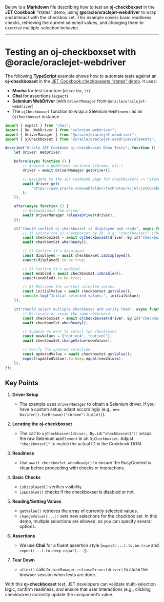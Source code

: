 Below is a **Markdown** file describing how to test an **oj-checkboxset** in the **JET Cookbook** “states” demo, using **@oracle/oraclejet-webdriver** to wrap and interact with the checkbox set. This example covers basic readiness checks, retrieving the current selected values, and changing them to exercise multiple-selection behavior.

---

# Testing an oj-checkboxset with @oracle/oraclejet-webdriver

The following **TypeScript** example shows how to automate tests against an **oj-checkboxset** in the [JET Cookbook checkboxsets “states” demo](https://www.oracle.com/webfolder/technetwork/jet/jetCookbook.html?component=checkboxsets&demo=states). It uses:

- **Mocha** for test structure (`describe`, `it`)
- **Chai** for assertions (`expect`)
- **Selenium WebDriver** (with `DriverManager` from `@oracle/oraclejet-webdriver`)
- The `ojCheckboxset` function to wrap a Selenium `WebElement` as an `OjCheckboxset` instance

```ts
import { expect } from "chai";
import { By, WebDriver } from "selenium-webdriver";
import { DriverManager } from "@oracle/oraclejet-webdriver";
import { ojCheckboxset } from "@oracle/oraclejet-webdriver/elements";

describe("Oracle JET Cookbook oj-checkboxset Demo Tests", function () {
	let driver: WebDriver;

	before(async function () {
		// Acquire a WebDriver instance (Chrome, etc.)
		driver = await DriverManager.getDriver();

		// Navigate to the JET Cookbook page for checkboxsets => "states"
		await driver.get(
			"https://www.oracle.com/webfolder/technetwork/jet/jetCookbook.html?component=checkboxsets&demo=states"
		);
	});

	after(async function () {
		// Release/quit the driver
		await DriverManager.releaseDriver(driver);
	});

	it("should confirm oj-checkboxset is displayed and ready", async function () {
		// 1) Locate the oj-checkboxset by ID, e.g. "checkboxset1" (check actual ID in the DOM)
		const checkboxSet = await ojCheckboxset(driver, By.id("checkboxset1"));
		await checkboxSet.whenReady();

		// 2) Confirm it's displayed
		const displayed = await checkboxSet.isDisplayed();
		expect(displayed).to.be.true;

		// 3) Confirm it's enabled
		const enabled = await checkboxSet.isEnabled();
		expect(enabled).to.be.true;

		// 4) Retrieve the current selected values
		const initialValue = await checkboxSet.getValue();
		console.log("Initial selected values:", initialValue);
	});

	it("should select multiple checkboxes and verify them", async function () {
		// Re-locate or reuse the same reference
		const checkboxSet = await ojCheckboxset(driver, By.id("checkboxset1"));
		await checkboxSet.whenReady();

		// Suppose we want to select two checkboxes
		const newValues = ["optionA", "optionC"];
		await checkboxSet.changeValue(newValues);

		// Verify the updated selection
		const updatedValue = await checkboxSet.getValue();
		expect(updatedValue).to.deep.equal(newValues);
	});
});
```

## Key Points

1. **Driver Setup**

   - The example uses `DriverManager` to obtain a Selenium driver. If you have a custom setup, adapt accordingly (e.g., `new Builder().forBrowser("chrome").build()`).

2. **Locating the oj-checkboxset**

   - The call to `ojCheckboxset(driver, By.id("checkboxset1"))` wraps the raw Selenium `WebElement` in an `OjCheckboxset`. Adjust `"checkboxset1"` to match the actual ID in the Cookbook DOM.

3. **Readiness**

   - Use `await checkboxSet.whenReady()` to ensure the BusyContext is clear before proceeding with checks or interactions.

4. **Basic Checks**

   - `isDisplayed()` verifies visibility.
   - `isEnabled()` checks if the checkboxset is disabled or not.

5. **Reading/Setting Values**

   - `getValue()` retrieves the array of currently selected values.
   - `changeValue([...])` sets new selections for the checkbox set. In this demo, multiple selections are allowed, so you can specify several options.

6. **Assertions**

   - We use **Chai** for a fluent assertion style (`expect(...).to.be.true` and `expect(...).to.deep.equal(...)`).

7. **Tear Down**
   - `after()` calls `DriverManager.releaseDriver(driver)` to close the browser session when tests are done.

With this **oj-checkboxset** test, JET developers can validate multi-selection logic, confirm readiness, and ensure that user interactions (e.g., clicking checkboxes) correctly update the component’s value.
